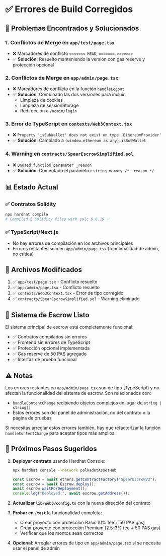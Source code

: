 # ✅ Errores de Build Corregidos

## 🎯 Problemas Encontrados y Solucionados

### 1. **Conflictos de Merge en `app/test/page.tsx`**

- ❌ Marcadores de conflicto `<<<<<<< HEAD`, `=======`, `>>>>>>>`
- ✅ **Solución**: Resuelto manteniendo la versión con gas reserve y protección opcional

### 2. **Conflictos de Merge en `app/admin/page.tsx`**

- ❌ Marcadores de conflicto en la función `handleLogout`
- ✅ **Solución**: Combinado las dos versiones para incluir:
  - Limpieza de cookies
  - Limpieza de sessionStorage
  - Redirección a `/admin/login`

### 3. **Error de TypeScript en `contexts/Web3Context.tsx`**

- ❌ `Property 'isSubWallet' does not exist on type 'EthereumProvider'`
- ✅ **Solución**: Cambiado a `(window.ethereum as any).isSubWallet`

### 4. **Warning en `contracts/SpearEscrowSimplified.sol`**

- ❌ `Unused function parameter _reason`
- ✅ **Solución**: Comentado el parámetro: `string memory /* _reason */`

## 📊 Estado Actual

### ✅ Contratos Solidity

```bash
npx hardhat compile
# Compiled 2 Solidity files with solc 0.8.19 ✅
```

### ✅ TypeScript/Next.js

- No hay errores de compilación en los archivos principales
- Errores restantes solo en `app/admin/page.tsx` (funcionalidad de admin, no crítica)

## 🚀 Archivos Modificados

1. ✅ `app/test/page.tsx` - Conflicto resuelto
2. ✅ `app/admin/page.tsx` - Conflicto resuelto
3. ✅ `contexts/Web3Context.tsx` - Error de tipo corregido
4. ✅ `contracts/SpearEscrowSimplified.sol` - Warning eliminado

## 🎯 Sistema de Escrow Listo

El sistema principal de escrow está completamente funcional:

- ✅ Contratos compilados sin errores
- ✅ Frontend sin errores de TypeScript
- ✅ Protección opcional implementada
- ✅ Gas reserve de 50 PAS agregado
- ✅ Interfaz de prueba funcional

## ⚠️ Notas

Los errores restantes en `app/admin/page.tsx` son de tipo (TypeScript) y no afectan la funcionalidad del sistema de escrow. Son relacionados con:

- `handleContentChange` recibiendo objetos complejos en lugar de `string | string[]`
- Estos errores son del panel de administración, no del contrato o la página de pruebas

Si necesitas arreglar estos errores también, hay que refactorizar la función `handleContentChange` para aceptar tipos más amplios.

## 🔧 Próximos Pasos Sugeridos

1. **Deployar contrato** usando Hardhat Console:

   ```bash
   npx hardhat console --network polkadotAssetHub
   ```

   ```javascript
   const Escrow = await ethers.getContractFactory("SpearEscrowV2");
   const escrow = await Escrow.deploy();
   await escrow.waitForDeployment();
   console.log("Deployed:", await escrow.getAddress());
   ```

2. **Actualizar `lib/web3/config.ts`** con la nueva dirección del contrato

3. **Probar en `/test`** la funcionalidad completa:

   - Crear proyecto con protección Basic (0% fee + 50 PAS gas)
   - Crear proyecto con protección Premium (2.5-3% fee + 50 PAS gas)
   - Verificar que los montos sean correctos

4. **Opcional**: Arreglar errores de tipo en `app/admin/page.tsx` si se necesita usar el panel de admin
